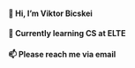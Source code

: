 #### 👋 Hi, I’m Viktor Bicskei
#### 🌱 Currently learning CS at ELTE
#### 📫 Please reach me via email
